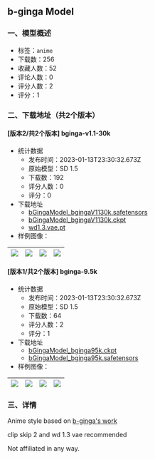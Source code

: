 ## b-ginga Model
### 一、模型概述

- 标签：`anime`
- 下载数：256
- 收藏人数：52
- 评论人数：0
- 评分人数：2
- 评分：1

### 二、下载地址（共2个版本）

#### [版本2/共2个版本] bginga-v1.1-30k

- 统计数据
  - 发布时间：2023-01-13T23:30:32.673Z
  - 原始模型：SD 1.5
  - 下载数：192
  - 评分人数：0
  - 评分：0
- 下载地址
  - [bGingaModel_bgingaV1130k.safetensors](https://civitai.com/api/download/models/1452)
  - [bGingaModel_bgingaV1130k.ckpt](https://civitai.com/api/download/models/1452?type=Model&format=PickleTensor&size=full&fp=fp16)
  - [wd1.3.vae.pt](https://civitai.com/api/download/models/1452?type=VAE&format=Other)
- 样例图像：

| <img src="https://image.civitai.com/xG1nkqKTMzGDvpLrqFT7WA/f744c2e2-fec7-419b-6a4c-1102f3600600/width=450/12615.jpeg" /> | <img src="https://image.civitai.com/xG1nkqKTMzGDvpLrqFT7WA/02470635-ee31-46a8-2186-f1904209e000/width=450/12613.jpeg" /> | <img src="https://image.civitai.com/xG1nkqKTMzGDvpLrqFT7WA/7b5db038-139d-4fe6-58ca-f28a3831e600/width=450/12614.jpeg" /> | <img src="https://image.civitai.com/xG1nkqKTMzGDvpLrqFT7WA/7c80395f-79f4-43d7-5a0c-2e82f2a7e100/width=450/12611.jpeg" /> |
| ---- | ---- | ---- | ---- |

#### [版本1/共2个版本] bginga-9.5k

- 统计数据
  - 发布时间：2023-01-13T23:30:32.673Z
  - 原始模型：SD 1.5
  - 下载数：64
  - 评分人数：2
  - 评分：1
- 下载地址
  - [bGingaModel_bginga95k.ckpt](https://civitai.com/api/download/models/1084?type=Model&format=PickleTensor&size=full&fp=fp16)
  - [bGingaModel_bginga95k.safetensors](https://civitai.com/api/download/models/1084)
- 样例图像：

| <img src="https://image.civitai.com/xG1nkqKTMzGDvpLrqFT7WA/c47b612b-e41b-4fce-4539-b49210d90500/width=450/37769.jpeg" /> | <img src="https://image.civitai.com/xG1nkqKTMzGDvpLrqFT7WA/3c61ce7f-5c7d-44b7-8df5-64a59634ff00/width=450/8738.jpeg" /> | <img src="https://image.civitai.com/xG1nkqKTMzGDvpLrqFT7WA/31520578-ce9f-488c-bc2a-36f0be49da00/width=450/8747.jpeg" /> | <img src="https://image.civitai.com/xG1nkqKTMzGDvpLrqFT7WA/83de253c-41aa-4f48-67a4-c17c79971b00/width=450/8745.jpeg" /> |
| ---- | ---- | ---- | ---- |


### 三、详情
<p>Anime style based on <a href="https://www.pixiv.net/en/users/9016" rel="ugc" target="_blank">b-ginga's work</a></p><p>clip skip 2 and wd 1.3 vae recommended</p><p>Not affiliated in any way.</p>